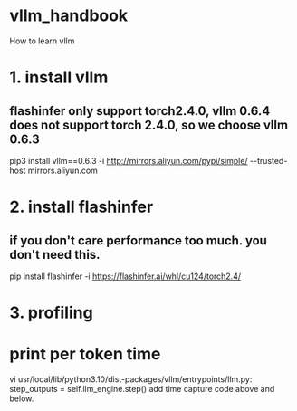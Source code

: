 # vllm_handbook
How to learn vllm

# 1. install vllm
## flashinfer only support torch2.4.0, vllm 0.6.4 does not support torch 2.4.0, so we choose vllm 0.6.3
pip3 install vllm==0.6.3 -i http://mirrors.aliyun.com/pypi/simple/ --trusted-host mirrors.aliyun.com

# 2. install flashinfer 
## if you don't care performance too much. you don't need this.
pip install flashinfer -i https://flashinfer.ai/whl/cu124/torch2.4/


# 3. profiling
# print per token time 
vi usr/local/lib/python3.10/dist-packages/vllm/entrypoints/llm.py:  step_outputs = self.llm_engine.step()
add time capture code above and below.

 
